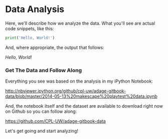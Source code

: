# Data Analysis

Here, we'll describe how we analyze the data. What you'll see are actual code snippets, like this:

```python
print('Hello, World!')
```

And, where appropriate, the output that follows:

*Hello, World!*

### Get The Data and Follow Along

Everything you see was based on the analysis in my iPython Notebook: 

<http://nbviewer.ipython.org/github/cpl-uw/adage-gitbook-data/blob/master/2014-05-13%20makescape%20playtest%20data.ipynb>

And, the notebook itself and the dataset are available to download right now on Github so you can follow along:

<https://github.com/CPL-UW/adage-gitbook-data>

Let's get going and start analyzing!

